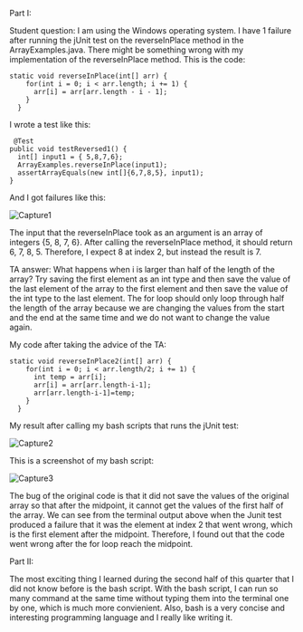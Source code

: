 Part I:

Student question:
I am using the Windows operating system. I have 1 failure after running the jUnit test on the reverseInPlace method in the ArrayExamples.java. There might be something wrong with my implementation of the reverseInPlace method. 
This is the code:

```
static void reverseInPlace(int[] arr) {
    for(int i = 0; i < arr.length; i += 1) {
      arr[i] = arr[arr.length - i - 1];
    }
  }
  ```
  
  I wrote a test like this:
  
  ```
   @Test
  public void testReversed1() {
    int[] input1 = { 5,8,7,6};
    ArrayExamples.reverseInPlace(input1);
    assertArrayEquals(new int[]{6,7,8,5}, input1);
  }
  ```
  
  And I got failures like this:
  
  ![Capture1](https://github.com/LipengSheng33/cse15l-lab-reports/assets/130394449/b50827bc-5ac2-4320-b517-adb1d570e273)

The input that the reverseInPlace took as an argument is an array of integers {5, 8, 7, 6}. After calling the reverseInPlace method, it should return 6, 7, 8, 5.
Therefore, I expect 8 at index 2, but instead the result is 7.

TA answer:
What happens when i is larger than half of the length of the array?
Try saving the first element as an int type and then save the value of the last element of the array to the first element and then save the value of the int type to the last element. The for loop should only loop through half the length of the array because we are changing the values from the start and the end at the same time and we do not want to change the value again.

My code after taking the advice of the TA: 

```
static void reverseInPlace2(int[] arr) {
    for(int i = 0; i < arr.length/2; i += 1) {
      int temp = arr[i];
      arr[i] = arr[arr.length-i-1];
      arr[arr.length-i-1]=temp;
    }
  }
  ```

My result after calling my bash scripts that runs the jUnit test:

![Capture2](https://github.com/LipengSheng33/cse15l-lab-reports/assets/130394449/a0517f32-4709-4243-81ef-a935e249d8fa)

This is a screenshot of my bash script:

![Capture3](https://github.com/LipengSheng33/cse15l-lab-reports/assets/130394449/edbf1f9c-593a-427e-8f40-4b244e9030a7)

The bug of the original code is that it did not save the values of the original array so that after the midpoint, it cannot get the values of the first half of the array. We can see from the terminal output above when the Junit test produced a failure that it was the element at index 2 that went wrong, which is the first element after the midpoint. Therefore, I found out that the code went wrong after the for loop reach the midpoint.

Part II:

The most exciting thing I learned during the second half of this quarter that I did not know before is the bash script. With the bash script, I can run so many command at the same time without typing them into the terminal one by one, which is much more convienient. Also, bash is a very concise and interesting programming language and I really like writing it.
